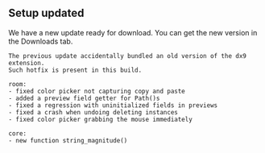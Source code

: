 ## Setup updated

We have a new update ready for download. You can get the new version in the Downloads tab.

```
The previous update accidentally bundled an old version of the dx9 extension.
Such hotfix is present in this build.

room:
- fixed color picker not capturing copy and paste
- added a preview field getter for Path()s
- fixed a regression with uninitialized fields in previews
- fixed a crash when undoing deleting instances
- fixed color picker grabbing the mouse immediately

core:
- new function string_magnitude()
```